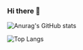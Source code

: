 ### Hi there 👋

<div algin="center">
  
![Anurag's GitHub stats](https://github-readme-stats.vercel.app/api?username=KH54&show_icons=true&theme=tokyonight)

![Top Langs](https://github-readme-stats.vercel.app/api/top-langs/?username=KH54&layout=compact&theme=tokyonight)

</div>

<!--
**KH54/KH54** is a ✨ _special_ ✨ repository because its `README.md` (this file) appears on your GitHub profile.

Here are some ideas to get you started:

- 🔭 I’m currently working on ...
- 🌱 I’m currently learning ...
- 👯 I’m looking to collaborate on ...
- 🤔 I’m looking for help with ...
- 💬 Ask me about ...
- 📫 How to reach me: ...
- 😄 Pronouns: ...
- ⚡ Fun fact: ...

-->
